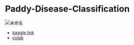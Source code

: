 ﻿# Paddy-Disease-Classification
 ![未命名](https://user-images.githubusercontent.com/43459716/186913147-274a1d1a-979e-4b46-a44c-4c74d9849288.png)
 
- [kaggle link](https://www.kaggle.com/competitions/paddy-disease-classification/overview)
- [colab](https://colab.research.google.com/drive/13UC4C4VYJK2i3egsYxHf2jvVrN4-8b32?usp=sharing)
